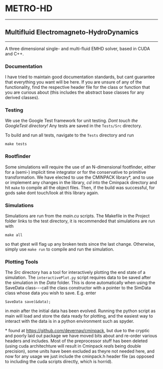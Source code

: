 # METRO-HD
-----------------------

## Multifluid Electromagneto-HydroDynamics 
---------------------------------------------

A three dimensional single- and multi-fluid EMHD solver, based in CUDA and C++. 

### Documentation
I have tried to maintain good documentation standards, but cant guarantee that everything you want will be here. If you are unsure of any of the functionality, find the respective header file for the class or function that you are curious about (this includes the abstract base classes for any derived classes). 

### Testing
We use the Google Test framework for unit testing. *Dont touch the GoogleTest directory!* Any tests are saved in the `Tests/Src` directory.

To build and run all tests, navigate to the `Tests` directory and run

  `make tests`
  
  
### Rootfinder
Some simulations will require the use of an N-dimensional footfinder, either for a (semi-) implicit time integrator or
for the conservative to primitive transformation. We have elected to use the CMINPACK library\*, and to use or implement any changes in the library, *cd* into the Cminpack directory and hit
  `make`
 to compile all the object files. Then, if the build was successful, for gods sake dont touch/look at this library again.


### Simulations
Simulations are run from the *main.cu* scripts. The Makefile in the Project folder links to the test directory, it is recommended that simulations are run with 

  `make all`
  
so that gtest will flag up any broken tests since the last change. Otherwise, simply use
  `make run`
to compile and run the simulation.


### Plotting Tools
The *Src* directory has a tool for interactively plotting the end state of a simulation. The `interactivePlot.py` script requires data to be saved after the simulation in the *Data*
folder. This is done automatically when using the SaveData class---call the class constructor with a pointer to the SimData class whose data you wish to save. E.g. enter 
  
  `SaveData save(&data);`
  
in *main* after the initial data has been evolved. Running the python script as main will load and store the data ready for plotting, and the easiest way to interact with the data is in a python environment such as spyder.



\* found at https://github.com/devernay/cminpack, but due to the cryptic and poorly laid out package we have moved bits about and re-order various headers and includes. Most of the preprocessor stuff has been deleted (using cuda architechture will result in Cminpack *real*s being double precision), some units have been excluded as theyre not needed here, and now for any usage we just include the cminpack.h header file (as opposed to including the cuda scripts directly, which is horrid).
